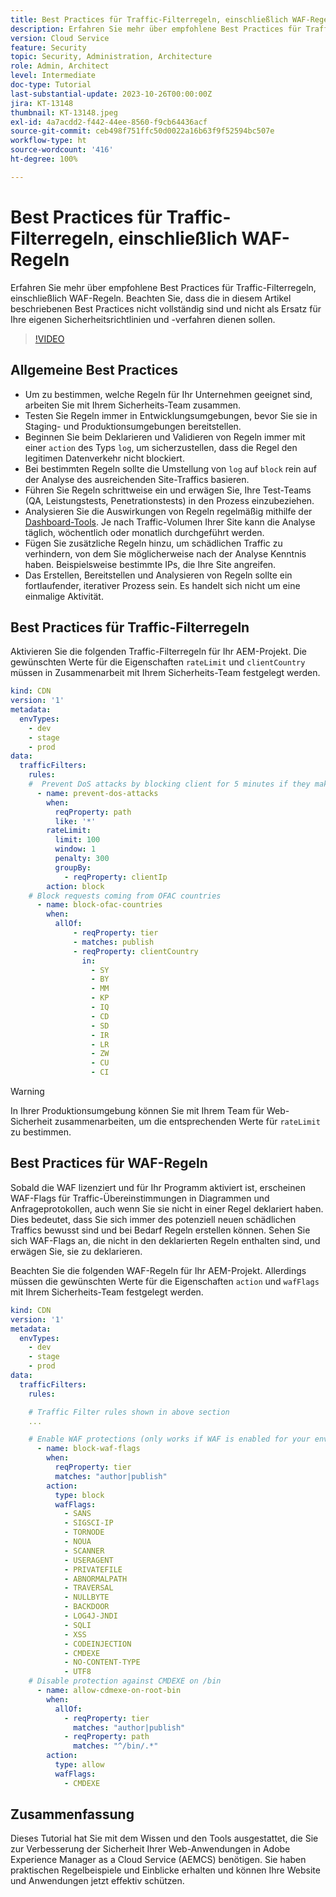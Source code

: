 ```yaml
---
title: Best Practices für Traffic-Filterregeln, einschließlich WAF-Regeln
description: Erfahren Sie mehr über empfohlene Best Practices für Traffic-Filterregeln, einschließlich WAF-Regeln.
version: Cloud Service
feature: Security
topic: Security, Administration, Architecture
role: Admin, Architect
level: Intermediate
doc-type: Tutorial
last-substantial-update: 2023-10-26T00:00:00Z
jira: KT-13148
thumbnail: KT-13148.jpeg
exl-id: 4a7acdd2-f442-44ee-8560-f9cb64436acf
source-git-commit: ceb498f751ffc50d0022a16b63f9f52594bc507e
workflow-type: ht
source-wordcount: '416'
ht-degree: 100%

---
```


# Best Practices für Traffic-Filterregeln, einschließlich WAF-Regeln

Erfahren Sie mehr über empfohlene Best Practices für Traffic-Filterregeln, einschließlich WAF-Regeln. Beachten Sie, dass die in diesem Artikel beschriebenen Best Practices nicht vollständig sind und nicht als Ersatz für Ihre eigenen Sicherheitsrichtlinien und -verfahren dienen sollen.

>[!VIDEO](https://video.tv.adobe.com/v/3425408?quality=12&learn=on)

## Allgemeine Best Practices

- Um zu bestimmen, welche Regeln für Ihr Unternehmen geeignet sind, arbeiten Sie mit Ihrem Sicherheits-Team zusammen.
- Testen Sie Regeln immer in Entwicklungsumgebungen, bevor Sie sie in Staging- und Produktionsumgebungen bereitstellen.
- Beginnen Sie beim Deklarieren und Validieren von Regeln immer mit einer `action` des Typs `log`, um sicherzustellen, dass die Regel den legitimen Datenverkehr nicht blockiert.
- Bei bestimmten Regeln sollte die Umstellung von `log` auf `block` rein auf der Analyse des ausreichenden Site-Traffics basieren.
- Führen Sie Regeln schrittweise ein und erwägen Sie, Ihre Test-Teams (QA, Leistungstests, Penetrationstests) in den Prozess einzubeziehen.
- Analysieren Sie die Auswirkungen von Regeln regelmäßig mithilfe der [Dashboard-Tools](https://github.com/adobe/AEMCS-CDN-Log-Analysis-ELK-Tool). Je nach Traffic-Volumen Ihrer Site kann die Analyse täglich, wöchentlich oder monatlich durchgeführt werden.
- Fügen Sie zusätzliche Regeln hinzu, um schädlichen Traffic zu verhindern, von dem Sie möglicherweise nach der Analyse Kenntnis haben. Beispielsweise bestimmte IPs, die Ihre Site angreifen.
- Das Erstellen, Bereitstellen und Analysieren von Regeln sollte ein fortlaufender, iterativer Prozess sein. Es handelt sich nicht um eine einmalige Aktivität.

## Best Practices für Traffic-Filterregeln

Aktivieren Sie die folgenden Traffic-Filterregeln für Ihr AEM-Projekt. Die gewünschten Werte für die Eigenschaften `rateLimit` und `clientCountry` müssen in Zusammenarbeit mit Ihrem Sicherheits-Team festgelegt werden.

```yaml
kind: CDN
version: '1'
metadata:
  envTypes:
    - dev
    - stage
    - prod
data:
  trafficFilters:
    rules:
    #  Prevent DoS attacks by blocking client for 5 minutes if they make more than 100 requests in 1 second.
      - name: prevent-dos-attacks
        when:
          reqProperty: path
          like: '*'
        rateLimit:
          limit: 100
          window: 1
          penalty: 300
          groupBy:
            - reqProperty: clientIp
        action: block
    # Block requests coming from OFAC countries
      - name: block-ofac-countries
        when:
          allOf:
              - reqProperty: tier
              - matches: publish
              - reqProperty: clientCountry
                in:
                  - SY
                  - BY
                  - MM
                  - KP
                  - IQ
                  - CD
                  - SD
                  - IR
                  - LR
                  - ZW
                  - CU
                  - CI
```

>[!WARNING]
>
>In Ihrer Produktionsumgebung können Sie mit Ihrem Team für Web-Sicherheit zusammenarbeiten, um die entsprechenden Werte für `rateLimit` zu bestimmen.

## Best Practices für WAF-Regeln

Sobald die WAF lizenziert und für Ihr Programm aktiviert ist, erscheinen WAF-Flags für Traffic-Übereinstimmungen in Diagrammen und Anfrageprotokollen, auch wenn Sie sie nicht in einer Regel deklariert haben. Dies bedeutet, dass Sie sich immer des potenziell neuen schädlichen Traffics bewusst sind und bei Bedarf Regeln erstellen können. Sehen Sie sich WAF-Flags an, die nicht in den deklarierten Regeln enthalten sind, und erwägen Sie, sie zu deklarieren.

Beachten Sie die folgenden WAF-Regeln für Ihr AEM-Projekt. Allerdings müssen die gewünschten Werte für die Eigenschaften `action` und `wafFlags` mit Ihrem Sicherheits-Team festgelegt werden.

```yaml
kind: CDN
version: '1'
metadata:
  envTypes:
    - dev
    - stage
    - prod
data:
  trafficFilters:
    rules:

    # Traffic Filter rules shown in above section
    ...

    # Enable WAF protections (only works if WAF is enabled for your environment)
      - name: block-waf-flags
        when:
          reqProperty: tier
          matches: "author|publish"
        action:
          type: block
          wafFlags:
            - SANS
            - SIGSCI-IP
            - TORNODE
            - NOUA
            - SCANNER
            - USERAGENT
            - PRIVATEFILE
            - ABNORMALPATH
            - TRAVERSAL
            - NULLBYTE
            - BACKDOOR
            - LOG4J-JNDI
            - SQLI
            - XSS
            - CODEINJECTION
            - CMDEXE
            - NO-CONTENT-TYPE
            - UTF8
    # Disable protection against CMDEXE on /bin
      - name: allow-cdmexe-on-root-bin
        when:
          allOf:
            - reqProperty: tier
              matches: "author|publish"
            - reqProperty: path
              matches: "^/bin/.*"
        action:
          type: allow
          wafFlags:
            - CMDEXE
```

## Zusammenfassung

Dieses Tutorial hat Sie mit dem Wissen und den Tools ausgestattet, die Sie zur Verbesserung der Sicherheit Ihrer Web-Anwendungen in Adobe Experience Manager as a Cloud Service (AEMCS) benötigen. Sie haben praktischen Regelbeispiele und Einblicke erhalten und können Ihre Website und Anwendungen jetzt effektiv schützen.



